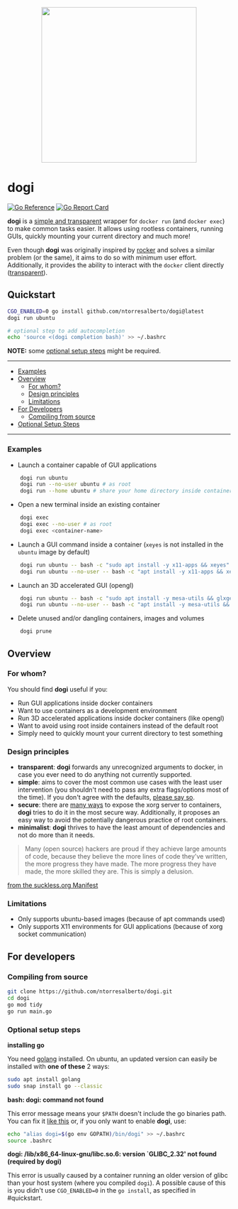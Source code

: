 <p align="center">
<img src=https://user-images.githubusercontent.com/63748204/165713084-59b79373-7c7f-4309-86ce-6991230f8fbb.png width=350/>
</p>

# dogi

[![Go Reference](https://pkg.go.dev/badge/github.com/ntorresalberto/dogi.svg)](https://pkg.go.dev/github.com/ntorresalberto/dogi)
[![Go Report Card](https://goreportcard.com/badge/github.com/ntorresalberto/dogi)](https://goreportcard.com/report/github.com/ntorresalberto/dogi)

**dogi** is a [simple and transparent](#design-principles) wrapper for `docker run` (and `docker exec`) to make common tasks easier.
It allows using rootless containers, running GUIs, quickly mounting your current directory and much more!

Even though **dogi** was originally inspired by [rocker](https://github.com/osrf/rocker) and solves a similar problem (or the same), it aims to do so with minimum user effort. Additionally, it provides the ability to interact with the `docker` client directly ([transparent](#design-principles)).

## Quickstart

```bash
CGO_ENABLED=0 go install github.com/ntorresalberto/dogi@latest
dogi run ubuntu

# optional step to add autocompletion
echo 'source <(dogi completion bash)' >> ~/.bashrc
```

**NOTE:** some [optional setup steps](#optional-setup-steps) might be required.

---

- [Examples](#examples)
- [Overview](#overview)
  - [For whom?](#for-whom)
  - [Design principles](#design-principles)
  - [Limitations](#limitations)
- [For Developers](#for-developers)
  - [Compiling from source](#compiling-from-source)
- [Optional Setup Steps](#optional-setup-steps)

---

### Examples

- Launch a container capable of GUI applications

```bash
    dogi run ubuntu
    dogi run --no-user ubuntu # as root
    dogi run --home ubuntu # share your home directory inside container
```

- Open a new terminal inside an existing container

```bash
    dogi exec
    dogi exec --no-user # as root
    dogi exec <container-name>
```


- Launch a GUI command inside a container
(`xeyes` is not installed in the `ubuntu` image by default)

```bash
    dogi run ubuntu -- bash -c "sudo apt install -y x11-apps && xeyes"
    dogi run ubuntu --no-user -- bash -c "apt install -y x11-apps && xeyes" # as root
```

- Launch an 3D accelerated GUI (opengl)

```bash
    dogi run ubuntu -- bash -c "sudo apt install -y mesa-utils && glxgears"
    dogi run ubuntu --no-user -- bash -c "apt install -y mesa-utils && glxgears" # as root
```


- Delete unused and/or dangling containers, images and volumes

```bash
    dogi prune
```

## Overview
### For whom?

You should find **dogi** useful if you:

- Run GUI applications inside docker containers
- Want to use containers as a development environment
- Run 3D accelerated applications inside docker containers (like opengl)
- Want to avoid using root inside containers instead of the default root
- Simply need to quickly mount your current directory to test something

### Design principles

- **transparent**: **dogi** forwards any unrecognized arguments to docker, in case you ever need to do anything not currently supported.
- **simple**: aims to cover the most common use cases with the least user intervention (you shouldn't need to pass any extra flags/options most of the time). If you don't agree with the defaults, [please say so](https://github.com/ntorresalberto/dogi/issues/new).
- **secure**: there are [many ways](http://wiki.ros.org/docker/Tutorials/GUI) to expose the xorg server to containers, **dogi** tries to do it in the most secure way. Additionally, it proposes an easy way to avoid the potentially dangerous practice of root containers. 
- **minimalist**: **dogi** thrives to have the least amount of dependencies and not do more than it needs.

> Many (open source) hackers are proud if they achieve large amounts of code, because they believe the more lines of code they've written, the more progress they have made. The more progress they have made, the more skilled they are. This is simply a delusion.

[from the suckless.org Manifest](https://suckless.org/philosophy/)

### Limitations

- Only supports ubuntu-based images (because of apt commands used)
- Only supports X11 environments for GUI applications (because of xorg socket communication)

## For developers

### Compiling from source

```bash
git clone https://github.com/ntorresalberto/dogi.git
cd dogi
go mod tidy
go run main.go
```

### Optional setup steps

**installing go**

You need [golang](https://go.dev/doc/install) installed.
On ubuntu, an updated version can easily be installed with **one of these** 2 ways:
```bash
sudo apt install golang
sudo snap install go --classic
```

**bash: dogi: command not found**

This error message means your `$PATH` doesn't include the go binaries path.
You can fix it [like this](https://stackoverflow.com/questions/42965673/cant-run-go-bin-in-terminal) or, if you only want to enable **dogi**, use:
```bash
echo "alias dogi=$(go env GOPATH)/bin/dogi" >> ~/.bashrc
source .bashrc
```

**dogi: /lib/x86_64-linux-gnu/libc.so.6: version `GLIBC_2.32' not found (required by dogi)**

This error is usually caused by a container running an older version of glibc than your host system (where you compiled `dogi`).
A possible cause of this is you didn't use `CGO_ENABLED=0` in the `go install`, as specified in #quickstart.

